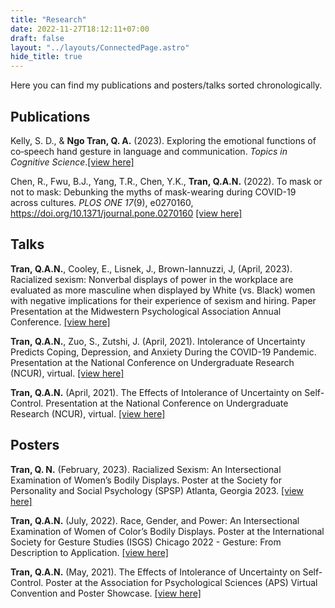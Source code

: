 ```yaml
---
title: "Research"
date: 2022-11-27T18:12:11+07:00
draft: false
layout: "../layouts/ConnectedPage.astro"
hide_title: true
---
```


Here you can find my publications and posters/talks sorted chronologically.

## Publications

Kelly, S. D., & **Ngo Tran, Q. A.** (2023). Exploring the emotional functions of co‐speech hand gesture in language and communication. *Topics in Cognitive Science*.[[view here]](/KellyTran2023.pdf)

Chen, R., Fwu, B.J., Yang, T.R., Chen, Y.K., **Tran, Q.A.N.** (2022). To mask or not to mask: Debunking the myths of mask-wearing during COVID-19 across cultures. *PLOS ONE 17*(9), e0270160, https://doi.org/10.1371/journal.pone.0270160 [[view here]](/journal.pone.0270160.pdf)

## Talks

**Tran, Q.A.N.**, Cooley, E., Lisnek, J., Brown-Iannuzzi, J, (April, 2023). Racialized sexism: Nonverbal displays of power in the workplace are evaluated as more masculine when displayed by White (vs. Black) women with negative implications for their experience of sexism and hiring. Paper Presentation at the Midwestern Psychological Association Annual Conference. [[view here]](/MPA2023.pdf)

**Tran, Q.A.N.**, Zuo, S., Zutshi, J. (April, 2021). Intolerance of Uncertainty Predicts Coping, Depression, and Anxiety During the COVID-19 Pandemic. Presentation at the National Conference on Undergraduate Research (NCUR), virtual. [[view here]](/intoleranceofuncertainty_pandemic_presentation.pdf)

**Tran, Q.A.N.** (April, 2021). The Effects of Intolerance of Uncertainty on Self-Control. Presentation at the National Conference on Undergraduate Research (NCUR), virtual. [[view here]](/intoleranceofuncertainty_selfcontrol_presentation.pdf)

## Posters

**Tran, Q. N.** (February, 2023). Racialized Sexism: An Intersectional Examination of Women’s Bodily Displays. Poster at the Society for Personality and Social Psychology (SPSP) Atlanta, Georgia 2023. [[view here]](/SPSP2023_Tran.pdf)

**Tran, Q.A.N.** (July, 2022). Race, Gender, and Power: An Intersectional Examination of Women of Color’s Bodily Displays. Poster at the International Society for Gesture Studies (ISGS) Chicago 2022 - Gesture: From Description to Application. [[view here]](/racegenderpower_isgs_poster.pdf)

**Tran, Q.A.N.** (May, 2021). The Effects of Intolerance of Uncertainty on Self-Control. Poster at the Association for Psychological Sciences (APS) Virtual Convention and Poster Showcase. [[view here]](/intoleranceofuncertainty_selfcontrol_Poster.pdf)
